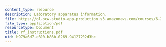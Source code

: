 ```yaml
---
content_type: resource
description: Laboratory apparatus information.
file: https://ol-ocw-studio-app-production.s3.amazonaws.com/courses/6-270-autonomous-robot-design-competition-january-iap-2005/b979a6d7e320b86b026994127202d3bc_rf_instructions.pdf
file_type: application/pdf
resourcetype: Document
title: rf_instructions.pdf
uid: b979a6d7-e320-b86b-0269-94127202d3bc
---
```

